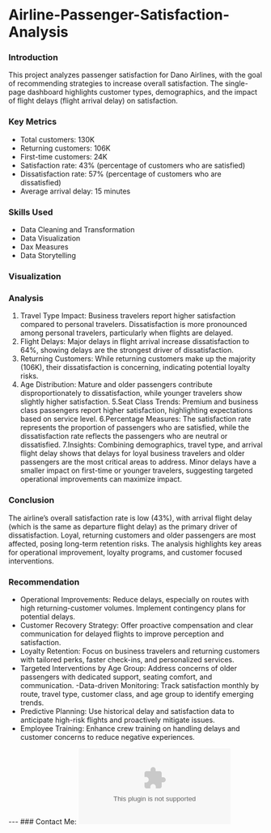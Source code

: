 # Airline-Passenger-Satisfaction-Analysis

### Introduction
This project analyzes passenger satisfaction for Dano Airlines, with the goal of recommending strategies to increase overall satisfaction. The single-page dashboard highlights customer types, demographics, and the impact of flight delays (flight arrival delay) on satisfaction.

### Key Metrics
- Total customers: 130K
- Returning customers: 106K
- First-time customers: 24K
- Satisfaction rate: 43% (percentage of customers who are satisfied)
- Dissatisfaction rate: 57% (percentage of customers who are dissatisfied)
- Average arrival delay: 15 minutes

### Skills Used
- Data Cleaning and Transformation
- Data Visualization
- Dax Measures
- Data Storytelling

### Visualization


### Analysis
1. Travel Type Impact: Business travelers report higher satisfaction compared to personal travelers. Dissatisfaction is more pronounced among personal travelers, particularly when flights are delayed.
2. Flight Delays: Major delays in flight arrival increase dissatisfaction to 64%, showing delays are the strongest driver of dissatisfaction.
3. Returning Customers: While returning customers make up the majority (106K), their dissatisfaction is concerning, indicating potential loyalty risks.
4. Age Distribution: Mature and older passengers contribute disproportionately to dissatisfaction, while younger travelers show slightly higher satisfaction.
5.Seat Class Trends: Premium and business class passengers report higher satisfaction, highlighting expectations based on service level.
6.Percentage Measures: The satisfaction rate represents the proportion of passengers who are satisfied, while the dissatisfaction rate reflects the passengers who are neutral or dissatisfied.
7.Insights: Combining demographics, travel type, and arrival flight delay shows that delays for loyal business travelers and older passengers are the most critical areas to address. Minor delays have a smaller impact on first-time or younger travelers, suggesting targeted operational improvements can maximize impact.

### Conclusion
The airline’s overall satisfaction rate is low (43%), with arrival flight delay (which is the same as departure flight delay) as the primary driver of dissatisfaction. Loyal, returning customers and older passengers are most affected, posing long-term retention risks. The analysis highlights key areas for operational improvement, loyalty programs, and customer focused interventions.

### Recommendation
- Operational Improvements: Reduce delays, especially on routes with high returning-customer volumes. Implement contingency plans for potential delays.
- Customer Recovery Strategy: Offer proactive compensation and clear communication for delayed flights to improve perception and satisfaction.
- Loyalty Retention: Focus on business travelers and returning customers with tailored perks, faster check-ins, and personalized services.
- Targeted Interventions by Age Group: Address concerns of older passengers with dedicated support, seating comfort, and communication.
-Data-driven Monitoring: Track satisfaction monthly by route, travel type, customer class, and age group to identify emerging trends.
- Predictive Planning: Use historical delay and satisfaction data to anticipate high-risk flights and proactively mitigate issues.
- Employee Training: Enhance crew training on handling delays and customer concerns to reduce negative experiences.


--- ### Contact Me:
![EMAIL](ochimanahauwa@gmail.com)
